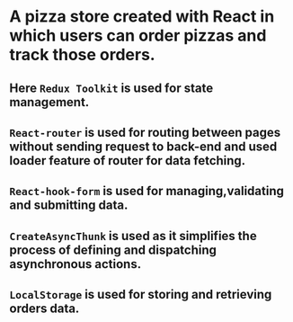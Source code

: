 # A pizza store created with React in which users can order pizzas and track those orders.

## Here `Redux Toolkit` is used for state management.

## `React-router` is used for routing between pages without sending request to back-end and used loader feature of router for data fetching.

## `React-hook-form` is used for managing,validating and submitting data.

## `CreateAsyncThunk` is used as it simplifies the process of defining and dispatching asynchronous actions.

## `LocalStorage` is used for storing and retrieving orders data.

